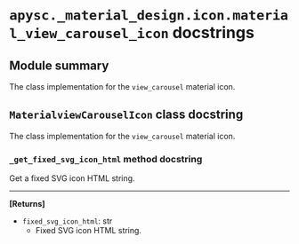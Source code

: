 # `apysc._material_design.icon.material_view_carousel_icon` docstrings

## Module summary

The class implementation for the `view_carousel` material icon.

## `MaterialviewCarouselIcon` class docstring

The class implementation for the `view_carousel` material icon.

### `_get_fixed_svg_icon_html` method docstring

Get a fixed SVG icon HTML string.<hr>

**[Returns]**

- `fixed_svg_icon_html`: str
  - Fixed SVG icon HTML string.